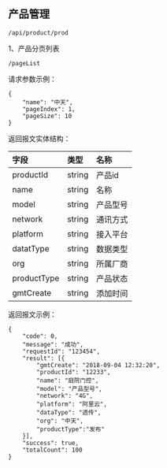## 产品管理

```
/api/product/prod
```

1、产品分页列表

```
/pageList
```

请求参数示例：

```
{
    "name": "中天",
    "pageIndex": 1,
    "pageSize": 10
}
```

返回报文实体结构：

| 字段 | 类型 | 名称 |
| :--- | :--- | :--- |
| productId | string | 产品id |
| name | string | 名称 |
| model | string | 产品型号 |
| network | string | 通讯方式 |
| platform | string | 接入平台 |
| datatType | string | 数据类型 |
| org | string | 所属厂商 |
| productType | string | 产品状态 |
| gmtCreate | string | 添加时间 |

返回报文示例：

```
{
    "code": 0,
    "message": "成功",
    "requestId": "123454",
    "result": [{
        "gmtCreate": "2018-09-04 12:32:20",
        "productId": "12233",
        "name": "庭院门控",
        "model": "产品型号",
        "network": "4G",
        "platform": "阿里云",
        "dataType": "透传",
        "org": "中天",
        "productType":"发布"
    }],
    "success": true,
    "totalCount": 100
}
```



